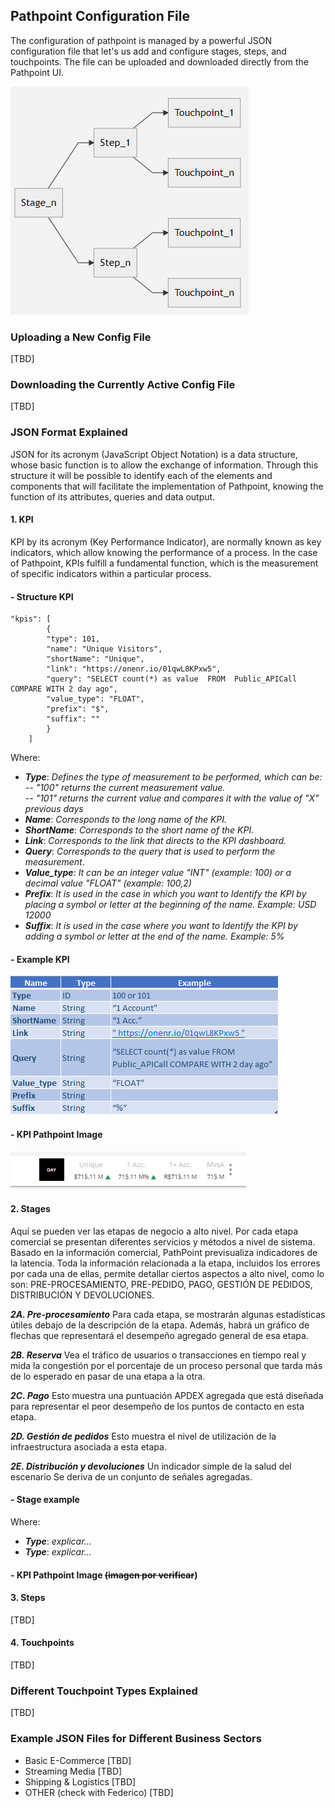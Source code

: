 ﻿## Pathpoint Configuration File
  

The configuration of pathpoint is managed by a powerful JSON configuration file that let's us add and configure stages, steps, and touchpoints. The file can be uploaded and downloaded directly from the Pathpoint UI.

![structure_pathpoint](Structure_Pathpoint.png)

### Uploading a New Config File
[TBD]
  

### Downloading the Currently Active Config File
[TBD]

### JSON Format Explained
JSON for its acronym (JavaScript Object Notation) is a data structure, whose basic function is to allow the exchange of information. Through this structure it will be possible to identify each of the elements and components that will facilitate the implementation of Pathpoint, knowing the function of its attributes, queries and data output.

#### 1. KPI
KPI by its acronym (Key Performance Indicator), are normally known as key indicators, which allow knowing the performance of a process. In the case of Pathpoint, KPIs fulfill a fundamental function, which is the measurement of specific indicators within a particular process. 

#### - Structure KPI

    "kpis": [
        	{
		    "type": 101,
		    "name": "Unique Visitors",
		    "shortName": "Unique",
		    "link": "https://onenr.io/01qwL8KPxw5",
		    "query": "SELECT count(*) as value  FROM  Public_APICall COMPARE WITH 2 day ago",
		    "value_type": "FLOAT",
		    "prefix": "$",
		    "suffix": ""
        	}
	    ]

Where:

 - ***Type***: *Defines the type of measurement to be performed, which can be: 
 -- "100" returns the current measurement value.  
 -- "101" returns the current value and compares it with the value of "X" previous days*
 - ***Name***: *Corresponds to the long name of the KPI.*
 - ***ShortName***: *Corresponds to the short name of the KPI.*
 - ***Link***: *Corresponds to the link that directs to the KPI dashboard.*
 - ***Query***: *Corresponds to the query that is used to perform the measurement*. 
 - ***Value_type***: *It can be an integer value "INT" (example: 100) or a decimal value "FLOAT" (example: 100,2)*
 - ***Prefix***: *It is used in the case in which you want to Identify the KPI by placing a symbol or letter at the beginning of the name. Example: USD 12000*
 - ***Suffix***: *It is used in the case where you want to Identify the KPI by adding a symbol or letter at the end of the name. Example: 5%*

#### - Example KPI

![Example_KPI](Example_KPI.png)

#### - KPI Pathpoint Image

![KPI](KPI.png)


#### 2. Stages  
Aquí se pueden ver las etapas de negocio a alto nivel. Por cada etapa comercial se presentan diferentes servicios y métodos a nivel de sistema. Basado en la información comercial, PathPoint previsualiza indicadores de la latencia.
Toda la información relacionada a la etapa, incluidos los errores por cada una de ellas, permite detallar ciertos aspectos a alto nivel, como lo son: PRE-PROCESAMIENTO, PRE-PEDIDO, PAGO, GESTIÓN DE PEDIDOS, DISTRIBUCIÓN Y DEVOLUCIONES.

***2A. Pre-procesamiento***
Para cada etapa, se mostrarán algunas estadísticas útiles debajo de la descripción de la etapa. Además, habrá un gráfico de flechas que representará el desempeño agregado general de esa etapa.

***2B. Reserva***
Vea el tráfico de usuarios o transacciones en tiempo real y mida la congestión por el porcentaje de un proceso personal que tarda más de lo esperado en pasar de una etapa a la otra. 

***2C. Pago***
Esto muestra una puntuación APDEX agregada que está diseñada para representar el peor desempeño de los puntos de contacto en esta etapa.

***2D. Gestión de pedidos***
Esto muestra el nivel de utilización de la infraestructura asociada a esta etapa. 

***2E. Distribución y devoluciones***
Un indicador simple de la salud del escenario Se deriva de un conjunto de señales agregadas.

#### - Stage example
Where:
 - ***Type***: *explicar...* 
 - ***Type***: *explicar...*
 
 
 
#### - KPI Pathpoint Image ~~(imagen por verificar~~)
 
#### 3. Steps
[TBD]

#### 4. Touchpoints
[TBD]
  

### Different Touchpoint Types Explained

 [TBD]
  

### Example JSON Files for Different Business Sectors
- Basic E-Commerce
[TBD]
- Streaming Media
[TBD]
- Shipping & Logistics
[TBD]
- OTHER (check with Federico)
[TBD]
